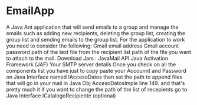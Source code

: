 # EmailApp
A Java Ant application that will send emails to a group and manage the emails such as adding new recipients, deleting the group list, creating the group list and sending emails to the group list.
For the application to work you need to consider the following:
Gmail email address
Gmail account password
path of the text file from the recipient list
path of the file you want to attach to the mail.
Download Jars :
JavaMail API
Java Activation Framework (JAF)
Your SMTP server details
Once you check on all the components list
you have just to copy paste your Accounnt and Password on Java Interface named IAccesoDatos
then set the path to append files that will go in your mail in Java Obj AccesoDatosImple line 149.
and that's pretty much it
if you want to change the path of the list of recepients go to Java Interface ICatalogoRecipiente (optional)
